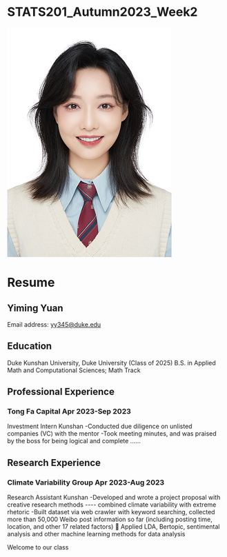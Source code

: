 # STATS201_Autumn2023_Week2

![Description of Image](figs/YimingYuan1.png)

# Resume
## Yiming Yuan
Email address: yy345@duke.edu
## Education
Duke Kunshan University, Duke University (Class of 2025)
B.S. in Applied Math and Computational Sciences; Math Track 

## Professional Experience
### Tong Fa Capital	               Apr 2023-Sep 2023
Investment Intern	                 Kunshan
-Conducted due diligence on unlisted companies (VC) with the mentor
-Took meeting minutes, and was praised by the boss for being logical and complete
......

## Research Experience
### Climate Variability Group       Apr 2023-Aug 2023
Research Assistant	                Kunshan	
-Developed and wrote a project proposal with creative research methods ---- combined climate variability with extreme rhetoric
-Built dataset via web crawler with keyword searching, collected more than 50,000 Weibo post information so far (including posting time, location, and other 17 related factors)
	Applied LDA, Bertopic, sentimental analysis and other machine learning methods for data analysis




Welcome to our class


